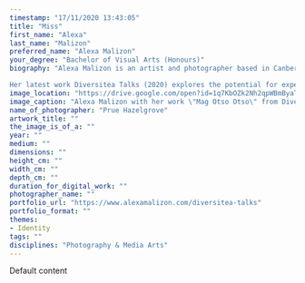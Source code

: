 ```yaml
---
timestamp: "17/11/2020 13:43:05"
title: "Miss"
first_name: "Alexa"
last_name: "Malizon"
preferred_name: "Alexa Malizon"
your_degree: "Bachelor of Visual Arts (Honours)"
biography: "Alexa Malizon is an artist and photographer based in Canberra. Her practice encompasses a range of photographic media and focuses on using personal experiences to re-connect with her cultural roots and engage questions of identity and cultural difference. She exhibited her work in the ANU School of Art and Design Graduating Exhibition in 2019 and VIEW2020 in PhotoAccess at the beginning of 2020.

Her latest work Diversitea Talks (2020) explores the potential for experimental video to bring insight to the lived cultural experience of existing within an Australian-Filipino diaspora using humour, video layering techniques and the language of the social media video post."
image_location: "https://drive.google.com/open?id=1q7KbOZk2Nh2qpWBmByaTog3_N68wBYJZ"
image_caption: "Alexa Malizon with her work \"Mag Otso Otso\" from Diversitea Talks (2020)"
name_of_photographer: "Prue Hazelgrove"
artwork_title: ""
the_image_is_of_a: ""
year: ""
medium: ""
dimensions: ""
height_cm: ""
width_cm: ""
depth_cm: ""
duration_for_digital_work: ""
photographer_name: ""
portfolio_url: "https://www.alexamalizon.com/diversitea-talks"
portfolio_format: ""
themes:
- Identity
tags: ""
disciplines: "Photography & Media Arts"
---
```


Default content